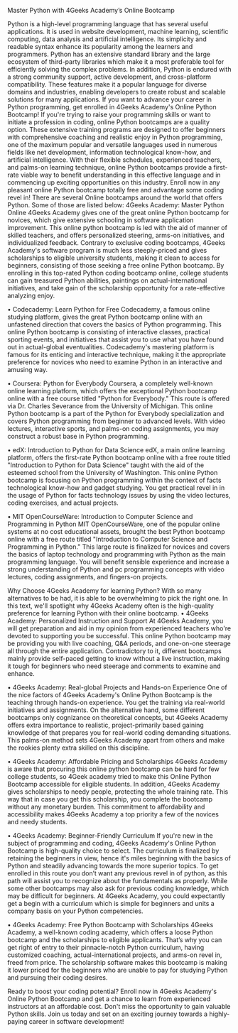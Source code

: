 Master Python with 4Geeks Academy’s Online Bootcamp


Python is a high-level programming language that has several useful applications. It is used in website development, machine learning, scientific computing, data analysis and artificial intelligence. Its simplicity and readable syntax enhance its popularity among the learners and programmers. Python has an extensive standard library and the large ecosystem of third-party libraries which make it a most preferable tool for efficiently solving the complex problems. In addition, Python is endured with a strong community support, active development, and cross-platform compatibility. These features make it a popular language for diverse domains and industries, enabling developers to create robust and scalable solutions for many applications. If you want to advance your career in Python programming, get enrolled in 4Geeks Academy's Online Python Bootcamp!
If you're trying to raise your programming skills or want to initiate a profession in coding, online Python bootcamps are a quality option. These extensive training programs are designed to offer beginners with comprehensive coaching and realistic enjoy in Python programming, one of the maximum popular and versatile languages used in numerous fields like net development, information technological know-how, and artificial intelligence. With their flexible schedules, experienced teachers, and palms-on learning technique, online Python bootcamps provide a first-rate viable way to benefit understanding in this effective language and in commencing up exciting opportunities on this industry. Enroll now in any pleasant online Python bootcamp totally free and advantage some coding revel in!
There are several Online bootcamps around the world that offers Python. Some of those are listed below:
4Geeks Academy: Master Python Online
4Geeks Academy gives one of the great online Python bootcamp for novices, which give extensive schooling in software application improvement. This online python bootcamp is led with the aid of manner of skilled teachers, and offers personalized steering, arms-on initiatives, and individualized feedback. Contrary to exclusive coding bootcamps, 4Geeks Academy's software program is much less steeply-priced and gives scholarships to eligible university students, making it clean to access for beginners, consisting of those seeking a free online Python bootcamp. By enrolling in this top-rated Python coding bootcamp online, college students can gain treasured Python abilities, paintings on actual-international initiatives, and take gain of the scholarship opportunity for a rate-effective analyzing enjoy. 
 
•	Codecademy: Learn Python for Free
Codecademy, a famous online studying platform, gives the great Python bootcamp online with an unfastened direction that covers the basics of Python programming. This online Python bootcamp is consisting of interactive classes, practical sporting events, and initiatives that assist you to use what you have found out in actual-global eventualities. Codecademy's mastering platform is famous for its enticing and interactive technique, making it the appropriate preference for novices who need to examine Python in an interactive and amusing way.
 
•	Coursera: Python for Everybody
Coursera, a completely well-known online learning platform, which offers the exceptional Python bootcamp online with a free course titled "Python for Everybody." This route is offered via Dr. Charles Severance from the University of Michigan. This online Python bootcamp is a part of the Python for Everybody specialization and covers Python programming from beginner to advanced levels. With video lectures, interactive sports, and palms-on coding assignments, you may construct a robust base in Python programming.
 
•	edX: Introduction to Python for Data Science
edX, a main online learning platform, offers the first-rate Python bootcamp online with a free route titled "Introduction to Python for Data Science" taught with the aid of the esteemed school from the University of Washington. This online Python bootcamp is focusing on Python programming within the context of facts technological know-how and gadget studying. You get practical revel in in the usage of Python for facts technology issues by using the video lectures, coding exercises, and actual projects.
 
•	MIT OpenCourseWare: Introduction to Computer Science and Programming in Python
MIT OpenCourseWare, one of the popular online systems at no cost educational assets, brought the best Python bootcamp online with a free route titled "Introduction to Computer Science and Programming in Python." This large route is finalized for novices and covers the basics of laptop technology and programming with Python as the main programming language. You will benefit sensible experience and increase a strong understanding of Python and pc programming concepts with video lectures, coding assignments, and fingers-on projects.

Why Choose 4Geeks Academy for learning Python?
With so many alternatives to be had, it is able to be overwhelming to pick the right one. In this text, we'll spotlight why 4Geeks Academy often is the high-quality preference for learning Python with their online bootcamp.
•	4Geeks Academy: Personalized Instruction and Support
At 4Geeks Academy, you will get preparation and aid in my opinion from experienced teachers who're devoted to supporting you be successful. This online Python bootcamp may be providing you with live coaching, Q&A periods, and one-on-one steerage all through the entire application. Contradictory to it, different bootcamps mainly provide self-paced getting to know without a live instruction, making it tough for beginners who need steerage and comments to examine and enhance. 
 
•	4Geeks Academy: Real-global Projects and Hands-on Experience
One of the nice factors of 4Geeks Academy's Online Python Bootcamp is the teaching through hands-on experience. You get the training via real-world initiatives and assignments. On the alternative hand, some different bootcamps only cognizance on theoretical concepts, but 4Geeks Academy offers extra importance to realistic, project-primarily based gaining knowledge of that prepares you for real-world coding demanding situations. This palms-on method sets 4Geeks Academy apart from others and make the rookies plenty extra skilled on this discipline.
 
•	4Geeks Academy: Affordable Pricing and Scholarships 
4Geeks Academy is aware that procuring this online python bootcamp can be hard for few college students, so 4Geek academy tried to make this Online Python Bootcamp accessible for eligible students. In addition, 4Geeks Academy gives scholarships to needy people, protecting the whole training rate. This way that in case you get this scholarship, you complete the bootcamp without any monetary burden. This commitment to affordability and accessibility makes 4Geeks Academy a top priority a few of the novices and needy students.
 
•	4Geeks Academy: Beginner-Friendly Curriculum
If you're new in the subject of programming and coding, 4Geeks Academy's Online Python Bootcamp is high-quality choice to select. The curriculum is finalized by retaining the beginners in view, hence it's miles beginning with the basics of Python and steadily advancing towards the more superior topics. To get enrolled in this route you don’t want any previous revel in of python, as this path will assist you to recognize about the fundamentals as properly. While some other bootcamps may also ask for previous coding knowledge, which may be difficult for beginners. At 4Geeks Academy, you could expectantly get a begin with a curriculum which is simple for beginners and units a company basis on your Python competencies.
 
•	4Geeks Academy: Free Python Bootcamp with Scholarships
4Geeks Academy, a well-known coding academy, which offers a loose Python bootcamp and the scholarships to eligible applicants. That’s why you can get right of entry to their pinnacle-notch Python curriculum, having customized coaching, actual-international projects, and arms-on revel in, freed from price. The scholarship software makes this bootcamp is making it lower priced for the beginners who are unable to pay for studying Python and pursuing their coding desires.
 
Ready to boost your coding potential? Enroll now in 4Geeks Academy's Online Python Bootcamp and get a chance to learn from experienced instructors at an affordable cost. Don't miss the opportunity to gain valuable Python skills. Join us today and set on an exciting journey towards a highly-paying career in software development!


